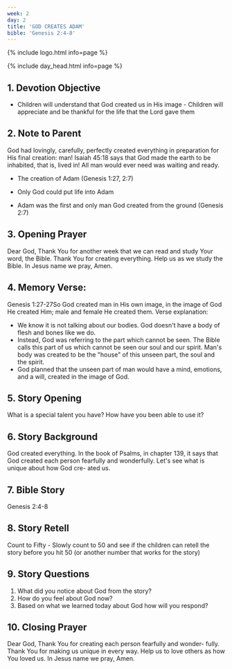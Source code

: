 ```yaml
---
week: 2
day: 2
title: 'GOD CREATES ADAM'
bible: 'Genesis 2:4-8'
---
```



{% include logo.html info=page %}

{% include day_head.html info=page %}

## 1. Devotion Objective
- Children will understand that God created us in His image - Children will appreciate and be thankful for the life that the Lord gave them
## 2. Note to Parent
God had lovingly, carefully, perfectly created everything in preparation for His final creation: man! Isaiah 45:18 says that God made the earth to be inhabited, that is, lived in! All man would ever need was waiting and ready.
* The creation of Adam (Genesis 1:27, 2:7)
- Only God could put life into Adam
* Adam was the first and only man God created from the ground (Genesis 2:7)

## 3. Opening Prayer
Dear God, Thank You for another week that we can read and study Your word, the Bible. Thank You for creating everything. Help us as we study the Bible. In Jesus name we pray, Amen.

## 4. Memory Verse:
Genesis 1:27-27So God created man in His own image, in the image of God He created Him; male and female He created them. Verse explanation:
- We know it is not talking about our bodies. God doesn't have a body of flesh and bones like we do.
- Instead, God was referring to the part which cannot be seen. The Bible calls this part of us which cannot be seen our soul and our spirit. Man's body was created to be the "house" of this unseen part, the soul and the spirit.
- God planned that the unseen part of man would have a mind, emotions, and a will, created in the image of God.

## 5. Story Opening
What is a special talent you have? How have you been able to use it?

## 6. Story Background
God created everything. In the book of Psalms, in chapter 139, it says that God created each person fearfully and wonderfully. Let's see what is unique about how God cre- ated us.

## 7. Bible Story
Genesis 2:4-8

## 8. Story Retell
Count to Fifty - Slowly count to 50 and see if the children can retell the story before you hit 50 (or another number that works for the story)

## 9. Story Questions
1. What did you notice about God from the story?
2. How do you feel about God now?
3. Based on what we learned today about God how will you respond?

## 10. Closing Prayer
Dear God, Thank You for creating each person fearfully and wonder- fully. Thank You for making us unique in every way. Help us to love others as how You loved us. In Jesus name we pray, Amen.


